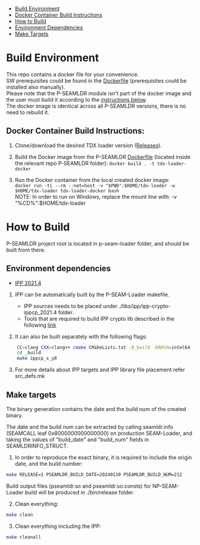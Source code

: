 <!--******************************************************************************
* Copyright (C) 2023 Intel Corporation                                        
*                                                                             
* Permission is hereby granted, free of charge, to any person obtaining a copy
* of this software and associated documentation files (the "Software"),       
* to deal in the Software without restriction, including without limitation   
* the rights to use, copy, modify, merge, publish, distribute, sublicense,    
* and/or sell copies of the Software, and to permit persons to whom           
* the Software is furnished to do so, subject to the following conditions:    
*                                                                             
* The above copyright notice and this permission notice shall be included     
* in all copies or substantial portions of the Software.                      
*                                                                             
* THE SOFTWARE IS PROVIDED "AS IS", WITHOUT WARRANTY OF ANY KIND, EXPRESS     
* OR IMPLIED, INCLUDING BUT NOT LIMITED TO THE WARRANTIES OF MERCHANTABILITY, 
* FITNESS FOR A PARTICULAR PURPOSE AND NONINFRINGEMENT.  IN NO EVENT SHALL    
* THE AUTHORS OR COPYRIGHT HOLDERS BE LIABLE FOR ANY CLAIM, DAMAGES           
* OR OTHER LIABILITY, WHETHER IN AN ACTION OF CONTRACT, TORT OR OTHERWISE,    
* ARISING FROM, OUT OF OR IN CONNECTION WITH THE SOFTWARE OR THE USE          
* OR OTHER DEALINGS IN THE SOFTWARE.                                          
*                                                                             
* SPDX-License-Identifier: MIT
******************************************************************************/-->

- [Build Environment](#build-environment)
- [Docker Container Build Instructions](#docker-container-build-instructions)
- [How to Build](#how-to-build)
- [Environment Dependencies](#environment-dependencies)
- [Make Targets](#make-targets)

# Build Environment

This repo contains a docker file for your convenience.  
SW prerequisites could be found in the [Dockerfile](Dockerfile) (prerequisites could be installed also manually).  
Please note that the P-SEAMLDR module isn't part of the docker image and the user must build it according to the [instructions below](#how-to-build).  
The docker image is identical across all P-SEAMLDR versions, there is no need to rebuild it.

## Docker Container Build Instructions:

1. Clone/download the desired TDX loader version ([Releases](https://github.com/intel/tdx-loader/releases)).  
2. Build the Docker image from the P-SEAMLDR [Dockerfile](Dockerfile) (located inside the relevant repo P-SEAMLDR folder):
```docker build . -t tdx-loader-docker```

3. Run the Docker container from the local created docker image:  
```docker run -ti --rm --net=host -v "$PWD":$HOME/tdx-loader -w $HOME/tdx-loader tdx-loader-docker bash```  
NOTE: In order to run on Windows, replace the mount line with: -v "%CD%":$HOME/tdx-loader

# How to Build

P-SEAMLDR project root is located in p-seam-loader folder, and should be built from there.

## Environment dependencies

-	[IPP 2021.4](https://github.com/intel/ipp-crypto/releases/tag/ippcp_2021.4)

1) IPP can be automatically built by the P-SEAM-Loader makefile.
	-	IPP sources needs to be placed under ./libs/ipp/ipp-crypto-ippcp_2021.4 folder.
	-	Tools that are required to build IPP crypto lib described in the following [link](https://github.com/intel/ipp-crypto/blob/ipp-crypto_2021_4/BUILD.md)

2) It can also be built separately with the following flags:
```bash
	CC=clang CXX=clang++ cmake CMakeLists.txt -B_build -DARCH=intel64 -DMERGED_BLD:BOOL=off -DPLATFORM_LIST="y8"
	cd _build
	make ippcp_s_y8
```

3) For more details about IPP targets and IPP library file placement refer src_defs.mk

## Make targets
The binary generation contains the date and the build num of the created binary. 

The date and the build num can be extracted by calling seamldr.info (SEAMCALL leaf 0x8000000000000000) on production SEAM-Loader, and taking the values of "build_date" and "build_num" fields in SEAMLDRINFO_STRUCT.

1) In order to reproduce the exact binary, it is required to include the origin date, and the build number:

```bash
make RELEASE=1 PSEAMLDR_BUILD_DATE=20240130 PSEAMLDR_BUILD_NUM=212
```

Build output files (pseamldr.so and pseamldr.so.consts) for NP-SEAM-Loader build will be produced in ./bin/release folder.
	
2) Clean everything:
 
```bash
make clean
```

3) Clean everything including the IPP:

```bash
make cleanall
```
